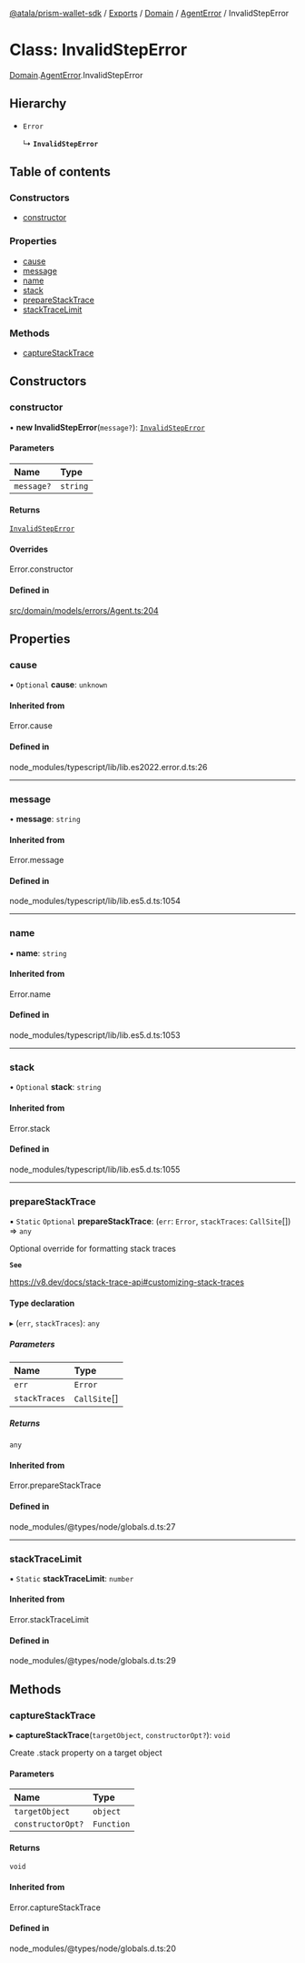 [@atala/prism-wallet-sdk](../README.md) / [Exports](../modules.md) / [Domain](../modules/Domain.md) / [AgentError](../modules/Domain.AgentError.md) / InvalidStepError

# Class: InvalidStepError

[Domain](../modules/Domain.md).[AgentError](../modules/Domain.AgentError.md).InvalidStepError

## Hierarchy

- `Error`

  ↳ **`InvalidStepError`**

## Table of contents

### Constructors

- [constructor](Domain.AgentError.InvalidStepError.md#constructor)

### Properties

- [cause](Domain.AgentError.InvalidStepError.md#cause)
- [message](Domain.AgentError.InvalidStepError.md#message)
- [name](Domain.AgentError.InvalidStepError.md#name)
- [stack](Domain.AgentError.InvalidStepError.md#stack)
- [prepareStackTrace](Domain.AgentError.InvalidStepError.md#preparestacktrace)
- [stackTraceLimit](Domain.AgentError.InvalidStepError.md#stacktracelimit)

### Methods

- [captureStackTrace](Domain.AgentError.InvalidStepError.md#capturestacktrace)

## Constructors

### constructor

• **new InvalidStepError**(`message?`): [`InvalidStepError`](Domain.AgentError.InvalidStepError.md)

#### Parameters

| Name | Type |
| :------ | :------ |
| `message?` | `string` |

#### Returns

[`InvalidStepError`](Domain.AgentError.InvalidStepError.md)

#### Overrides

Error.constructor

#### Defined in

[src/domain/models/errors/Agent.ts:204](https://github.com/input-output-hk/atala-prism-wallet-sdk-ts/blob/1ffdae52df023bad4ba1a76cf6d76793dfc29b80/src/domain/models/errors/Agent.ts#L204)

## Properties

### cause

• `Optional` **cause**: `unknown`

#### Inherited from

Error.cause

#### Defined in

node_modules/typescript/lib/lib.es2022.error.d.ts:26

___

### message

• **message**: `string`

#### Inherited from

Error.message

#### Defined in

node_modules/typescript/lib/lib.es5.d.ts:1054

___

### name

• **name**: `string`

#### Inherited from

Error.name

#### Defined in

node_modules/typescript/lib/lib.es5.d.ts:1053

___

### stack

• `Optional` **stack**: `string`

#### Inherited from

Error.stack

#### Defined in

node_modules/typescript/lib/lib.es5.d.ts:1055

___

### prepareStackTrace

▪ `Static` `Optional` **prepareStackTrace**: (`err`: `Error`, `stackTraces`: `CallSite`[]) => `any`

Optional override for formatting stack traces

**`See`**

https://v8.dev/docs/stack-trace-api#customizing-stack-traces

#### Type declaration

▸ (`err`, `stackTraces`): `any`

##### Parameters

| Name | Type |
| :------ | :------ |
| `err` | `Error` |
| `stackTraces` | `CallSite`[] |

##### Returns

`any`

#### Inherited from

Error.prepareStackTrace

#### Defined in

node_modules/@types/node/globals.d.ts:27

___

### stackTraceLimit

▪ `Static` **stackTraceLimit**: `number`

#### Inherited from

Error.stackTraceLimit

#### Defined in

node_modules/@types/node/globals.d.ts:29

## Methods

### captureStackTrace

▸ **captureStackTrace**(`targetObject`, `constructorOpt?`): `void`

Create .stack property on a target object

#### Parameters

| Name | Type |
| :------ | :------ |
| `targetObject` | `object` |
| `constructorOpt?` | `Function` |

#### Returns

`void`

#### Inherited from

Error.captureStackTrace

#### Defined in

node_modules/@types/node/globals.d.ts:20
